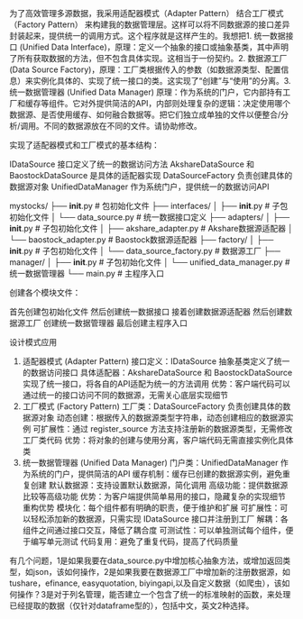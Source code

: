 为了高效管理多源数据，我采用适配器模式（Adapter Pattern） 结合工厂模式（Factory Pattern） 来构建我的数据管理层。这样可以将不同数据源的接口差异封装起来，提供统一的调用方式。这个程序就是这样产生的。我想把1. 统一数据接口 (Unified Data Interface)，原理：定义一个抽象的接口或抽象基类，其中声明了所有获取数据的方法，但不包含具体实现。这相当于一份契约。2. 数据源工厂 (Data Source Factory)，原理：工厂类根据传入的参数（如数据源类型、配置信息）来实例化具体的、实现了统一接口的类。这实现了“创建”与“使用”的分离。3. 统一数据管理器 (Unified Data Manager) 原理：作为系统的门户，它内部持有工厂和缓存等组件。它对外提供简洁的API，内部则处理复杂的逻辑：决定使用哪个数据源、是否使用缓存、如何融合数据等。把它们独立成单独的文件以便整合/分析/调用。不同的数据源放在不同的文件。请协助修改。

实现了适配器模式和工厂模式的基本结构：

IDataSource 接口定义了统一的数据访问方法
AkshareDataSource 和 BaostockDataSource 是具体的适配器实现
DataSourceFactory 负责创建具体的数据源对象
UnifiedDataManager 作为系统门户，提供统一的数据访问API

mystocks/
├── __init__.py                  # 包初始化文件
├── interfaces/
│   ├── __init__.py              # 子包初始化文件
│   └── data_source.py           # 统一数据接口定义
├── adapters/
│   ├── __init__.py              # 子包初始化文件
│   ├── akshare_adapter.py       # Akshare数据源适配器
│   └── baostock_adapter.py      # Baostock数据源适配器
├── factory/
│   ├── __init__.py              # 子包初始化文件
│   └── data_source_factory.py   # 数据源工厂
├── manager/
│   ├── __init__.py              # 子包初始化文件
│   └── unified_data_manager.py  # 统一数据管理器
└── main.py                      # 主程序入口

创建各个模块文件：

首先创建包初始化文件
然后创建统一数据接口
接着创建数据源适配器
然后创建数据源工厂
创建统一数据管理器
最后创建主程序入口


设计模式应用
1. 适配器模式 (Adapter Pattern)
接口定义：IDataSource 抽象基类定义了统一的数据访问接口
具体适配器：AkshareDataSource 和 BaostockDataSource 实现了统一接口，将各自的API适配为统一的方法调用
优势：客户端代码可以通过统一的接口访问不同的数据源，无需关心底层实现细节
2. 工厂模式 (Factory Pattern)
工厂类：DataSourceFactory 负责创建具体的数据源对象
动态创建：根据传入的数据源类型字符串，动态创建相应的数据源实例
可扩展性：通过 register_source 方法支持注册新的数据源类型，无需修改工厂类代码
优势：将对象的创建与使用分离，客户端代码无需直接实例化具体类
3. 统一数据管理器 (Unified Data Manager)
门户类：UnifiedDataManager 作为系统的门户，提供简洁的API
缓存机制：缓存已创建的数据源实例，避免重复创建
默认数据源：支持设置默认数据源，简化调用
高级功能：提供数据源比较等高级功能
优势：为客户端提供简单易用的接口，隐藏复杂的实现细节
重构优势
模块化：每个组件都有明确的职责，便于维护和扩展
可扩展性：可以轻松添加新的数据源，只需实现 IDataSource 接口并注册到工厂
解耦：各组件之间通过接口交互，降低了耦合度
可测试性：可以单独测试每个组件，便于编写单元测试
代码复用：避免了重复代码，提高了代码质量


有几个问题，1是如果我要在data_source.py中增加核心抽象方法，或增加返回类型，如json，该如何操作，2是如果我要在数据源工厂中增加新的注册数据源，如tushare，efinance, easyquotation, biyingapi,以及自定义数据（如爬虫），该如何操作？3是对于列名管理，能否建立一个包含了统一的标准映射的函数，来处理已经提取的数据（仅针对dataframe型的），包括中文，英文2种选择。